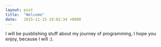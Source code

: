 ```yaml
---
layout: post
title:  "Welcome"
date:   2015-11-15 19:02:34 +0800
---
```

I will be pusblishing stuff about my journey of
programming, I hope you enjoy, because I will :).

